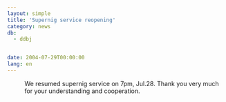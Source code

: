 ```yaml
---
layout: simple
title: 'Supernig service reopening'
category: news
db:
  - ddbj


date: 2004-07-29T00:00:00
lang: en
---
```


<dd>We resumed supernig service on 7pm, Jul.28. Thank you very much for your understanding and cooperation.</dd>
